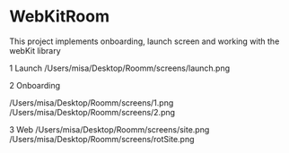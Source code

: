 # WebKitRoom

This project implements onboarding, launch screen and working with the webKit library


1 Launch
/Users/misa/Desktop/Roomm/screens/launch.png

2 Onboarding

/Users/misa/Desktop/Roomm/screens/1.png
/Users/misa/Desktop/Roomm/screens/2.png

3 Web
/Users/misa/Desktop/Roomm/screens/site.png
/Users/misa/Desktop/Roomm/screens/rotSite.png
